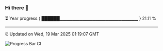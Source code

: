### Hi there 👋

⏳ Year progress { ██████▁▁▁▁▁▁▁▁▁▁▁▁▁▁▁▁▁▁▁▁▁▁▁▁ } 21.11 %

---

⏰ Updated on Wed, 19 Mar 2025 01:19:07 GMT

![Progress Bar CI](https://github.com/JuvenileQ/Progress-Bar-CI/workflows/main/badge.svg)
